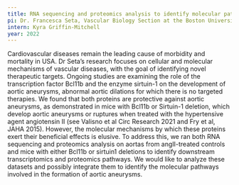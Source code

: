```yaml
---
title: RNA sequencing and proteomics analysis to identify molecular pathways implicated in the development of aortic aneurysms
pi: Dr. Francesca Seta, Vascular Biology Section at the Boston University School of Medicine
intern: Kyra Griffin-Mitchell
year: 2022
---
```


Cardiovascular diseases remain the leading cause of morbidity and mortality in USA. Dr Seta’s research focuses on
cellular and molecular mechanisms of vascular diseases, with the goal of identifying novel therapeutic targets. Ongoing
studies are examining the role of the transcription factor Bcl11b and the enzyme sirtuin-1 on the development of aortic
aneurysms, abnormal aortic dilations for which there is no targeted therapies. We found that both proteins are
protective against aortic aneurysms, as demonstrated in mice with Bcl11b or Sirtuin-1 deletion, which develop aortic
aneurysms or ruptures when treated with the hypertensive agent angiotensin II (see Valisno et al Circ Research 2021 and
Fry et al, JAHA 2015). However, the molecular mechanisms by which these proteins exert their beneficial effects is
elusive. To address this, we ran both RNA sequencing and proteomics analysis on aortas from angII-treated controls and
mice with either Bcl11b or sirtuin1 deletions to identify downstream transcriptomics and proteomics pathways. We would
like to analyze these datasets and possibly integrate them to identify the molecular pathways involved in the formation
of aortic aneurysms.